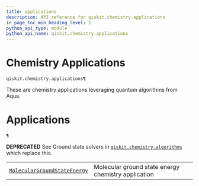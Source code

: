 ```yaml
---
title: applications
description: API reference for qiskit.chemistry.applications
in_page_toc_min_heading_level: 1
python_api_type: module
python_api_name: qiskit.chemistry.applications
---
```


<span id="module-qiskit.chemistry.applications" />

<span id="qiskit-chemistry-applications" />

# Chemistry Applications

<span id="module-qiskit.chemistry.applications" />

`qiskit.chemistry.applications¶`

These are chemistry applications leveraging quantum algorithms from Aqua.

# Applications

<span id="module-qiskit.chemistry.applications" />

`¶`

**DEPRECATED** See Ground state solvers in [`qiskit.chemistry.algorithms`](qiskit.chemistry.algorithms#module-qiskit.chemistry.algorithms "qiskit.chemistry.algorithms") which replace this.

|                                                                                                                                                                                                              |                                                     |
| ------------------------------------------------------------------------------------------------------------------------------------------------------------------------------------------------------------ | --------------------------------------------------- |
| [`MolecularGroundStateEnergy`](qiskit.chemistry.applications.MolecularGroundStateEnergy#qiskit.chemistry.applications.MolecularGroundStateEnergy "qiskit.chemistry.applications.MolecularGroundStateEnergy") | Molecular ground state energy chemistry application |


